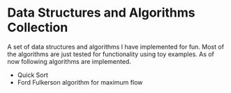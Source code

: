 # Data Structures and Algorithms Collection
A set of data structures and algorithms I have implemented for fun. Most of the algorithms are just tested for functionality using toy examples. As of now following algorithms are implemented.
<ul>
<li>Quick Sort</li>
<li>Ford Fulkerson algorithm for maximum flow</li>
</ul>
